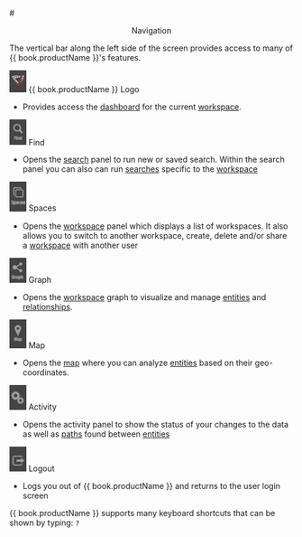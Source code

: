#<center> Navigation </center>

The vertical bar along the left side of the screen provides access to many of {{ book.productName }}'s features.

 <img src = images/menubar-visallo-logo.png width="30">   {{ book.productName }}  Logo
 - Provides access the [dashboard](dashboards.md) for the current [workspace](workspaces.md).

<img src = images/menubar-find.png width="30">   Find
 - Opens the [search](search.md) panel to run new or saved search. Within the search panel you can also can run
 [searches](search.md) specific to the [workspace](workspaces.md)

<img src = images/menubar-spaces.png width="30">  Spaces
 - Opens the [workspace](workspaces.md) panel which displays a list of workspaces. It also allows you to switch to
 another workspace, create, delete and/or share a [workspace](workspaces.md) with another user

<img src = images/menubar-graph.png width="30">   Graph
 - Opens the [workspace](workspaces.md) graph to visualize and manage [entities](vertices.md) and [relationships](edges.md).

<img src = images/menubar-map.png width="30">   Map
 - Opens the [map](map.md) where you can analyze [entities](vertices.md) based on their geo-coordinates.

<img src = images/menubar-activity.png width="30">   Activity
 - Opens the activity panel to show the status of your changes to the data as well as [paths](find-path.md)
 found between [entities](vertices.md)

<img src = images/menubar-logout.png width="30">  Logout
 - Logs you out of {{ book.productName }} and returns to the user login screen



{{ book.productName }} supports many keyboard shortcuts that can be shown by typing: `?`
